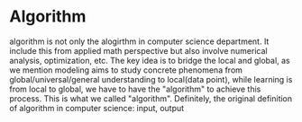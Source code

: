 # Algorithm
algorithm is not only the alogirthm in computer science department. It include this from applied math perspective but also involve numerical analysis, optimization, etc. The key idea is to bridge the local and global, as we mention modeling aims to study concrete phenomena from global/universal/general understanding to local(data point), while learning is from local to global, we have to have the "algorithm" to achieve this process. This is what we called "algorithm".
Definitely, the original definition of algorithm in computer science: input, output
